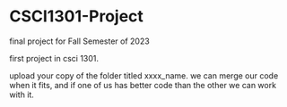 # CSCI1301-Project
final project for Fall Semester of 2023

first project in csci 1301.

upload your copy of the folder titled xxxx_name. we can merge our code when it fits, and if one of us has better code than the other we can work with it.

